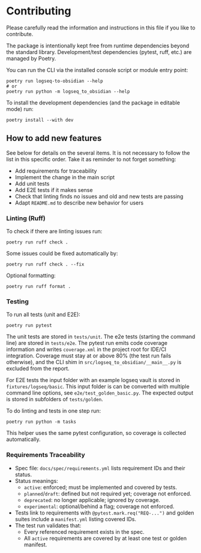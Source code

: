 # Contributing

Please carefully read the information and instructions in this file if you like
to contribute.

The package is intentionally kept free from runtime dependencies beyond the standard library.
Development/test dependencies (pytest, ruff, etc.) are managed by Poetry.

You can run the CLI via the installed console script or module entry point:

```shell
poetry run logseq-to-obsidian --help
# or
poetry run python -m logseq_to_obsidian --help
```

To install the development dependencies (and the package in editable mode) run:

```shell
poetry install --with dev
```

## How to add new features

See below for details on the several items. It is not necessary to follow the list
in this specific order. Take it as reminder to not forget something:

- Add requirements for traceability
- Implement the change in the main script
- Add unit tests
- Add E2E tests if it makes sense
- Check that linting finds no issues and old and new tests are passing
- Adapt `README.md` to describe new behavior for users

### Linting (Ruff)

To check if there are linting issues run:

```shell
poetry run ruff check .
```

Some issues could be fixed automatically by:

```shell
poetry run ruff check . --fix
```
Optional formatting:

```shell
poetry run ruff format .
```

### Testing

To run all tests (unit and E2E):

```shell
poetry run pytest
```
The unit tests are stored in `tests/unit`.
The e2e tests (starting the command line) are stored in `tests/e2e`.
The pytest run emits code coverage information and writes `coverage.xml` in the project root for IDE/CI integration.
Coverage must stay at or above 80% (the test run fails otherwise), and the CLI shim in `src/logseq_to_obsidian/__main__.py` is excluded from the report.

For E2E tests the input folder with an example logseq vault is stored in
`fixtures/logseq/basic`. This input folder is can be converted with multiple command
line options, see `e2e/test_golden_basic.py`.
The expected output is stored in subfolders of `tests/golden`.

To do linting and tests in one step run:

```shell
poetry run python -m tasks
```
This helper uses the same pytest configuration, so coverage is collected automatically.

### Requirements Traceability

- Spec file: `docs/spec/requirements.yml` lists requirement IDs and their status.
- Status meanings:
    - `active`: enforced; must be implemented and covered by tests.
    - `planned`/`draft`: defined but not required yet; coverage not enforced.
    - `deprecated`: no longer applicable; ignored by coverage.
    - `experimental`: optional/behind a flag; coverage not enforced.
- Tests link to requirements with `@pytest.mark.req("REQ-...")` and golden suites include a `manifest.yml` listing covered IDs.
- The test run validates that:
    - Every referenced requirement exists in the spec.
    - All `active` requirements are covered by at least one test or golden manifest.
